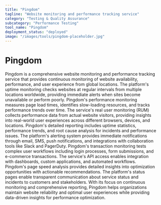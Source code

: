 ```yaml
---
title: "Pingdom"
tagline: "Website monitoring and performance tracking service"
category: "Testing & Quality Assurance"
subcategory: "Performance Testing"
tool_name: "Pingdom"
deployment_status: "deployed"
image: "/images/tools/pingdom-placeholder.jpg"
---
```


# Pingdom

Pingdom is a comprehensive website monitoring and performance tracking service that provides continuous monitoring of website availability, performance, and user experience from global locations. The platform's uptime monitoring checks websites at regular intervals from multiple locations worldwide, providing immediate alerts when sites become unavailable or perform poorly. Pingdom's performance monitoring measures page load times, identifies slow-loading resources, and tracks performance trends over time. The service's real user monitoring (RUM) collects performance data from actual website visitors, providing insights into real-world user experiences across different browsers, devices, and locations. Pingdom's detailed reporting includes uptime statistics, performance trends, and root cause analysis for incidents and performance issues. The platform's alerting system provides immediate notifications through email, SMS, push notifications, and integrations with collaboration tools like Slack and PagerDuty. Pingdom's transaction monitoring tests complex user workflows including login processes, form submissions, and e-commerce transactions. The service's API access enables integration with dashboards, custom applications, and automated workflows. Pingdom's page speed analysis provides detailed insights into optimization opportunities with actionable recommendations. The platform's status pages enable transparent communication about service status and incidents to customers and stakeholders. With its focus on continuous monitoring and comprehensive reporting, Pingdom helps organizations maintain website reliability and optimal user experiences while providing data-driven insights for performance optimization.
